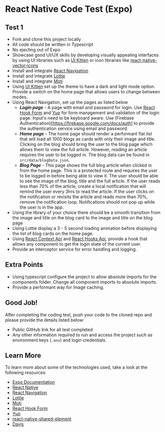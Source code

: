 # React Native Code Test (Expo)

## Test 1

- Fork and clone this project locally
- All code should be written in Typescript
- No ejecting out of Expo
- Showcase good UI/UX skills by developing visually appealing interfaces by using UI libraries such as [UI Kitten](https://akveo.github.io/react-native-ui-kitten/docs/getting-started/what-is-ui-kitten#what-is-ui-kitten) or icon libraries like [react-native-vector-icons](https://oblador.github.io/react-native-vector-icons/)
- Install and integrate [React Navigation](https://reactnavigation.org/docs/getting-started)
- Install and integrate [Lottie](https://docs.expo.io/versions/latest/sdk/lottie/)
- Install and integrate [Moti](https://github.com/nandorojo/moti)
- Using [UI Kitten](https://akveo.github.io/react-native-ui-kitten/docs/getting-started/what-is-ui-kitten#what-is-ui-kitten) set up the theme to have a dark and light mode option. Provide a switch on the home page that allows users to change between modes.
- Using React Navigation, set up the pages as listed below
    - ***Login page*** - A page with email and password for login. Use [React Hook Form](https://react-hook-form.com/) and [Yup](https://github.com/jquense/yup) for form management and validation of the login page. Input's need to be keyboard aware. Use (Firebase Authentication)[https://firebase.google.com/docs/auth] to provide the authentication service using email and password.
    - ***Home page*** - The home page should render a performant flat list that will load all 1000 blogs as cards with only their image and title. Clicking on the blog should bring the user to the blog page which allows them to view the full article. However, reading an article requires the user to be logged in. The blog data can be found in `src/data/blogData.json`.
    - ***Blog Page*** - This page shows the full blog article when clicked in from the home page. This is a protected route and requires the user to be logged in before being able to view it. The user should be able to see the image of the blog, title and the full article. If the user reads less than 70% of the article, create a local notification that will remind the user every 3hrs to read the article. If the user clicks on the notification or revisits the article and reads more than 70%, remove the notification loop. Notifications should not pop up while the user is in the app.
- Using the library of your choice there should be a smooth transition from the image and title on the blog card to the image and title on the blog page
- Using Lottie display a 3 - 5 second loading animation before displaying the list of blog cards on the home page.
- Using [React Context Api](https://reactjs.org/docs/context.html) and [React Hooks Api](https://reactjs.org/docs/hooks-reference.html), provide a hook that allows any component to get the login state of the current user.
- Provide an interceptor service for error handling and logging.


## Extra Points
- Using typescript configure the project to allow absolute imports for the components folder. Change all component imports to absolute imports.
- Provide a performant way for image caching.

## Good Job!

After completing the coding test, push your code to the cloned repo and please provide the details listed below:

- Public GitHub link for all test completed
- Any other information required to run and access the project such as environment keys (`.env`) and login credentials.

## Learn More

To learn more about some of the technologies used, take a look at the following resources:

- [Expo Documentation](https://docs.expo.io/)
- [React Native](https://reactnative.dev/docs/getting-started)
- [React Navigation](https://reactnavigation.org/docs/getting-started)
- [Lottie](https://docs.expo.io/versions/latest/sdk/lottie/)
- [Moti](https://github.com/nandorojo/moti)
- [React Hook Form](https://react-hook-form.com/)
- [Yup](https://github.com/jquense/yup)
- [react-native-shared-element](https://github.com/IjzerenHein/react-native-shared-element)
- [Dayjs](https://day.js.org/)
